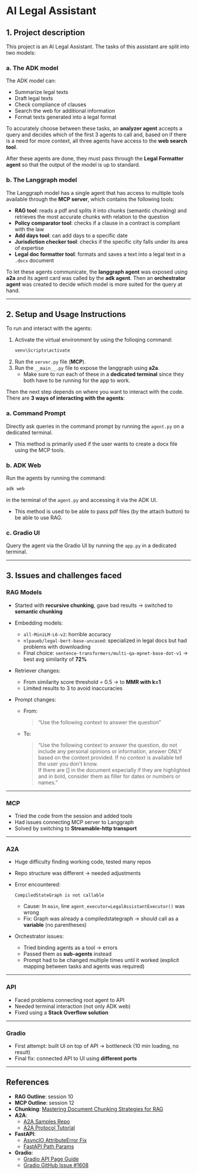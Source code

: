 # AI Legal Assistant

## 1. Project description
This project is an AI Legal Assistant. The tasks of this assistant are split into two models:  

### a. The ADK model
The ADK model can:  
- Summarize legal texts  
- Draft legal texts  
- Check compliance of clauses  
- Search the web for additional information  
- Format texts generated into a legal format  

To accurately choose between these tasks, an **analyzer agent** accepts a query and decides which of the first 3 agents to call and, based on if there is a need for more context, all three agents have access to the **web search tool**.  

After these agents are done, they must pass through the **Legal Formatter agent** so that the output of the model is up to standard.  

### b. The Langgraph model
The Langgraph model has a single agent that has access to multiple tools available through the **MCP server**, which contains the following tools:  
- **RAG tool**: reads a pdf and splits it into chunks (semantic chunking) and retrieves the most accurate chunks with relation to the question  
- **Policy comparator tool**: checks if a clause in a contract is compliant with the law  
- **Add days tool**: can add days to a specific date  
- **Jurisdiction checker tool**: checks if the specific city falls under its area of expertise  
- **Legal doc formatter tool**: formats and saves a text into a legal text in a `.docx` document  

To let these agents communicate, the **langgraph agent** was exposed using **a2a** and its agent card was called by the **adk agent**. Then an **orchestrator agent** was created to decide which model is more suited for the query at hand.  

---

## 2. Setup and Usage Instructions
To run and interact with the agents:  

1. Activate the virtual environment by using the folloqing command:
   ```bash
   venv\Scripts\activate
   ```
2. Run the `server.py` file (**MCP**).  
3. Run the `__main__.py` file to expose the langgraph using **a2a**.  
   - Make sure to run each of these in a **dedicated terminal** since they both have to be running for the app to work.  

Then the next step depends on where you want to interact with the code.  
There are **3 ways of interacting with the agents**:  

### a. Command Prompt
Directly ask queries in the command prompt by running the `agent.py` on a dedicated terminal.  
- This method is primarily used if the user wants to create a docx file using the MCP tools.  

### b. ADK Web
Run the agents by running the command:  
```bash
adk web
```  
in the terminal of the `agent.py` and accessing it via the ADK UI.  
- This method is used to be able to pass pdf files (by the attach button) to be able to use RAG.  

### c. Gradio UI
Query the agent via the Gradio UI by running the `app.py` in a dedicated terminal.  

---

## 3. Issues and challenges faced

### RAG Models
- Started with **recursive chunking**, gave bad results → switched to **semantic chunking**  
- Embedding models:  
  - `all-MiniLM-L6-v2`: horrible accuracy  
  - `nlpaueb/legal-bert-base-uncased`: specialized in legal docs but had problems with downloading  
  - Final choice: `sentence-transformers/multi-qa-mpnet-base-dot-v1` → best avg similarity of **72%**  

- Retriever changes:  
  - From similarity score threshold = 0.5 → to **MMR with k=1**  
  - Limited results to 3 to avoid inaccuracies  

- Prompt changes:  
  - From:  
    > “Use the following context to answer the question”  
  - To:  
    > “Use the following context to answer the question, do not include any personal opinions or information, answer ONLY based on the context provided. If no context is available tell the user you don't know.  
    > If there are [] in the document especially if they are highlighted and in bold, consider them as filler for dates or numbers or names.”  

---

### MCP
- Tried the code from the session and added tools  
- Had issues connecting MCP server to Langgraph  
- Solved by switching to **Streamable-http transport**  

---

### A2A
- Huge difficulty finding working code, tested many repos  
- Repo structure was different → needed adjustments  
- Error encountered:  
  ```
  CompiledStateGraph is not callable
  ```  
  - Cause: In `main`, line `agent_executor=LegalAssistantExecutor()` was wrong  
  - Fix: Graph was already a compiledstategraph → should call as a **variable** (no parentheses)  

- Orchestrator issues:  
  - Tried binding agents as a tool → errors  
  - Passed them as **sub-agents** instead  
  - Prompt had to be changed multiple times until it worked (explicit mapping between tasks and agents was required)  

---

### API
- Faced problems connecting root agent to API  
- Needed terminal interaction (not only ADK web)  
- Fixed using a **Stack Overflow solution**  

---

### Gradio
- First attempt: built UI on top of API → bottleneck (10 min loading, no result)  
- Final fix: connected API to UI using **different ports**  

---

## References
- **RAG Outline**: session 10  
- **MCP Outline**: session 12  
- **Chunking**: [Mastering Document Chunking Strategies for RAG](https://medium.com/@sahin.samia/mastering-document-chunking-strategies-for-retrieval-augmented-generation-rag-c9c16785efc7)  
- **A2A**:  
  - [A2A Samples Repo](https://github.com/a2aproject/a2a-samples/tree/main/samples/python/agents/langgraph/app)  
  - [A2A Protocol Tutorial](https://a2a-protocol.org/latest/tutorials/python/7-streaming-and-multiturn/)  
- **FastAPI**:  
  - [AsyncIO AttributeError Fix](https://stackoverflow.com/questions/79715255/python-asyncio-attributeerror-coroutine-object-has-no-attribute-state-with)  
  - [FastAPI Path Params](https://fastapi.tiangolo.com/tutorial/path-params/)  
- **Gradio**:  
  - [Gradio API Page Guide](https://www.gradio.app/guides/view-api-page)  
  - [Gradio GitHub Issue #1608](https://github.com/gradio-app/gradio/issues/1608)  
